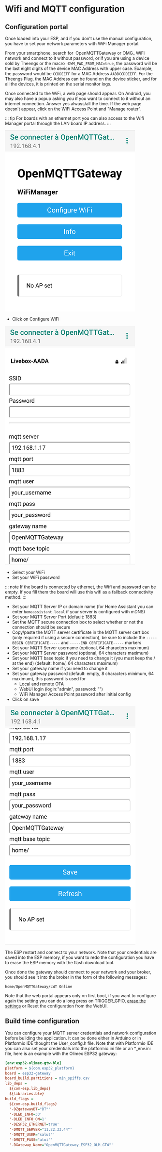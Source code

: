 # Wifi and MQTT configuration

## Configuration portal

Once loaded into your ESP, and if you don't use the manual configuration, you have to set your network parameters with WiFi Manager portal.

From your smartphone, search for  OpenMQTTGateway or OMG_ WiFi network and connect to it without password, or if you are using a device sold by Theengs or the macro `-DWM_PWD_FROM_MAC=true`, the password will be the last eight digits of the device MAC Address with upper case.
Example, the password would be `CCDDEEFF` for a MAC Address `AABBCCDDEEFF`. 
For the Theengs Plug, the MAC Address can be found on the device sticker, and for all the devices, it is printed on the serial monitor logs.

Once connected to the WiFi, a web page should appear. On Android, you may also have a popup asking you if you want to connect to it without an internet connection. Answer yes always/all the time. If the web page doesn't appear, click on the WiFi Access Point and "Manage router".

::: tip
For boards with an ethernet port you can also access to the Wifi Manager portal through the LAN board IP address.
:::

![WiFi manager menu](../img/OpenMQTTGateway_Wifi_Manager_menu.png)

* Click on Configure WiFi

![WiFi manager parameters](../img/OpenMQTTGateway_Wifi_Manager_enter_parameters.png)

* Select your WiFi
* Set your WiFi password 

::: note
If the board is connected by ethernet, the Wifi and password can be empty. If you fill them the board will use this wifi as a fallback connectivity method.
:::

* Set your MQTT Server IP or domain name (for Home Assistant you can enter `homeassistant.local` if your server is configured with mDNS)
* Set your MQTT Server Port (default: 1883)
* Set the MQTT secure connection box to select whether or not the connection should be secure
* Copy/paste the MQTT server certificate in the MQTT server cert box (only required if using a secure connection), be sure to include the `-----BEGIN CERTIFICATE-----` and `-----END CERTIFICATE-----` markers  
* Set your MQTT Server username (optional, 64 characters maximum)
* Set your MQTT Server password (optional, 64 characters maximum)
* Set your MQTT base topic if you need to change it (you must keep the / at the end) (default: home/, 64 characters maximum)
* Set your gateway name if you need to change it
* Set your gateway password (default: empty,  8 characters minimum, 64 maximum), this password is used for 
  * Local and remote OTA
  * WebUI login (login:"admin", password: "")
  * WiFi Manager Access Point password after initial config
* Click on save

![WiFi manager save](../img/OpenMQTTGateway_Wifi_Manager_save.png)

The ESP restart and connect to your network. Note that your credentials are saved into the ESP memory, if you want to redo the configuration you have to erase the ESP memory with the flash download tool.

Once done the gateway should connect to your network and your broker, you should see it into the broker in the form of the following messages:
```
home/OpenMQTTGateway/LWT Online 
```

Note that the web portal appears only on first boot, if you want to configure again the setting you can do a long press on TRIGGER_GPIO, [erase the settings](../use/gateway.md#erase-the-esp-settings) or Reset the configuration from the WebUI.

## Build time configuration

You can configure your MQTT server credentials and network configuration before building the application. It can be done either in Arduino or in Platformio IDE thought the User_config.h file. Note that with Platformio IDE you can also set your credentials into the platformio.ini file or an *_env.ini file, here is an example with the Olimex ESP32 gateway:

``` ini
[env:esp32-olimex-gtw-ble]
platform = ${com.esp32_platform}
board = esp32-gateway
board_build.partitions = min_spiffs.csv
lib_deps =
  ${com-esp.lib_deps}
  ${libraries.ble}
build_flags =
  ${com-esp.build_flags}
  '-DZgatewayBT="BT"'
  '-DLED_INFO=33'
  '-DLED_INFO_ON=1'
  '-DESP32_ETHERNET=true'
  '-DMQTT_SERVER="11.22.33.44"'
  '-DMQTT_USER="salut"'
  '-DMQTT_PASS="atoi"'
  '-DGateway_Name="OpenMQTTGateway_ESP32_OLM_GTW"'
```
